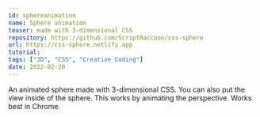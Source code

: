 ```yaml
---
id: sphereanimation
name: Sphere animation
teaser: made with 3-dimensional CSS
repository: https://github.com/ScriptRaccoon/css-sphere
url: https://css-sphere.netlify.app
tutorial:
tags: ["3D", "CSS", "Creative Coding"]
date: 2022-02-20
---
```


An animated sphere made with 3-dimensional CSS. You can also put the view inside of the sphere. This works by animating the perspective. Works best in Chrome.
